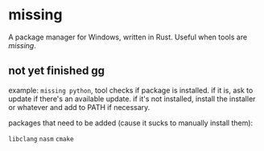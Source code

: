 # missing
A package manager for Windows, written in Rust. Useful when tools are *missing*.

## not yet finished gg
example: `missing python`, tool checks if package is installed. if it is, ask to update if there's an available update.
if it's not installed, install the installer or whatever and add to PATH if necessary.

packages that need to be added (cause it sucks to manually install them):

`libclang` `nasm` `cmake`
